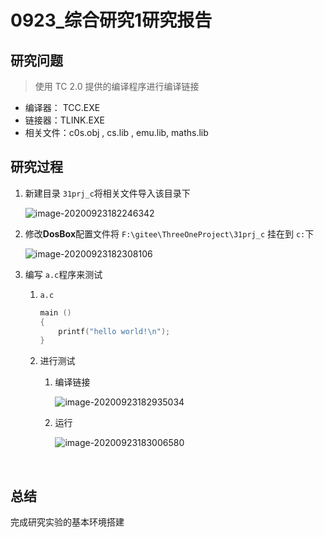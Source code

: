 # 0923_综合研究1研究报告

## 研究问题

> 使用 TC 2.0 提供的编译程序进行编译链接

- 编译器： TCC.EXE
- 链接器：TLINK.EXE
- 相关文件：c0s.obj , cs.lib ,  emu.lib, maths.lib

## 研究过程

1. 新建目录 `31prj_c`将相关文件导入该目录下
   
   ![image-20200923182246342](https://gitee.com/bgst009/markdownPicUrl/raw/master/20200923182246.png)

2. 修改**DosBox**配置文件将 `F:\gitee\ThreeOneProject\31prj_c` 挂在到 `c:`下
   
   ![image-20200923182308106](https://gitee.com/bgst009/markdownPicUrl/raw/master/20200923182308.png)

3. 编写 `a.c`程序来测试
   
   1. `a.c`
      
      ```c
      main ()
      {
          printf("hello world!\n");
      }
      ```
   
   2. 进行测试
      
      1. 编译链接
         
         ![image-20200923182935034](https://gitee.com/bgst009/markdownPicUrl/raw/master/20200923182935.png)
      
      2. 运行
         
         ![image-20200923183006580](https://gitee.com/bgst009/markdownPicUrl/raw/master/20200923183006.png)
      
      ​    

## 总结

完成研究实验的基本环境搭建
